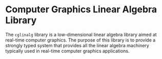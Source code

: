 # Computer Graphics Linear Algebra Library
The `cglinalg` library is a low-dimensional linear algebra library aimed at
real-time computer graphics. The purpose of this library is to provide a strongly typed
system that provides all the linear algebra machinery typically used in 
real-time computer graphics applications.
